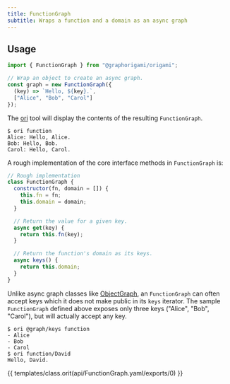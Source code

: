 ```yaml
---
title: FunctionGraph
subtitle: Wraps a function and a domain as an async graph
---
```


## Usage

```js
import { FunctionGraph } from "@graphorigami/origami";

// Wrap an object to create an async graph.
const graph = new FunctionGraph({
  (key) => `Hello, ${key}.`,
  ["Alice", "Bob", "Carol"]
});
```

The [ori](/ori) tool will display the contents of the resulting `FunctionGraph`.

```console
$ ori function
Alice: Hello, Alice.
Bob: Hello, Bob.
Carol: Hello, Carol.
```

A rough implementation of the core interface methods in `FunctionGraph` is:

```js
// Rough implementation
class FunctionGraph {
  constructor(fn, domain = []) {
    this.fn = fn;
    this.domain = domain;
  }

  // Return the value for a given key.
  async get(key) {
    return this.fn(key);
  }

  // Return the function's domain as its keys.
  async keys() {
    return this.domain;
  }
}
```

Unlike async graph classes like [ObjectGraph](ObjectGraph.html), an `FunctionGraph` can often accept keys which it does not make public in its `keys` iterator. The sample `FunctionGraph` defined above exposes only three keys ("Alice", "Bob", "Carol"), but will actually accept any key.

```console
$ ori @graph/keys function
- Alice
- Bob
- Carol
$ ori function/David
Hello, David.
```

{{ templates/class.orit(api/FunctionGraph.yaml/exports/0) }}
